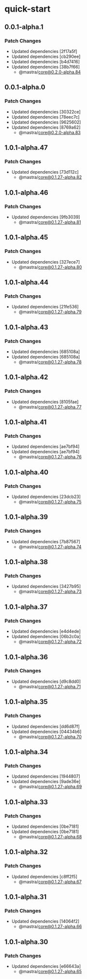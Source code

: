 # quick-start

## 0.0.1-alpha.1

### Patch Changes

- Updated dependencies [2f17a5f]
- Updated dependencies [cb290ee]
- Updated dependencies [b4d7416]
- Updated dependencies [38b7f66]
  - @mastra/core@0.2.0-alpha.84

## 0.0.1-alpha.0

### Patch Changes

- Updated dependencies [30322ce]
- Updated dependencies [78eec7c]
- Updated dependencies [9625602]
- Updated dependencies [8769a62]
  - @mastra/core@0.2.0-alpha.83

## 1.0.1-alpha.47

### Patch Changes

- Updated dependencies [73d112c]
  - @mastra/core@0.1.27-alpha.82

## 1.0.1-alpha.46

### Patch Changes

- Updated dependencies [9fb3039]
  - @mastra/core@0.1.27-alpha.81

## 1.0.1-alpha.45

### Patch Changes

- Updated dependencies [327ece7]
  - @mastra/core@0.1.27-alpha.80

## 1.0.1-alpha.44

### Patch Changes

- Updated dependencies [21fe536]
  - @mastra/core@0.1.27-alpha.79

## 1.0.1-alpha.43

### Patch Changes

- Updated dependencies [685108a]
- Updated dependencies [685108a]
  - @mastra/core@0.1.27-alpha.78

## 1.0.1-alpha.42

### Patch Changes

- Updated dependencies [8105fae]
  - @mastra/core@0.1.27-alpha.77

## 1.0.1-alpha.41

### Patch Changes

- Updated dependencies [ae7bf94]
- Updated dependencies [ae7bf94]
  - @mastra/core@0.1.27-alpha.76

## 1.0.1-alpha.40

### Patch Changes

- Updated dependencies [23dcb23]
  - @mastra/core@0.1.27-alpha.75

## 1.0.1-alpha.39

### Patch Changes

- Updated dependencies [7b87567]
  - @mastra/core@0.1.27-alpha.74

## 1.0.1-alpha.38

### Patch Changes

- Updated dependencies [3427b95]
  - @mastra/core@0.1.27-alpha.73

## 1.0.1-alpha.37

### Patch Changes

- Updated dependencies [e4d4ede]
- Updated dependencies [06b2c0a]
  - @mastra/core@0.1.27-alpha.72

## 1.0.1-alpha.36

### Patch Changes

- Updated dependencies [d9c8dd0]
  - @mastra/core@0.1.27-alpha.71

## 1.0.1-alpha.35

### Patch Changes

- Updated dependencies [dd6d87f]
- Updated dependencies [04434b6]
  - @mastra/core@0.1.27-alpha.70

## 1.0.1-alpha.34

### Patch Changes

- Updated dependencies [1944807]
- Updated dependencies [9ade36e]
  - @mastra/core@0.1.27-alpha.69

## 1.0.1-alpha.33

### Patch Changes

- Updated dependencies [0be7181]
- Updated dependencies [0be7181]
  - @mastra/core@0.1.27-alpha.68

## 1.0.1-alpha.32

### Patch Changes

- Updated dependencies [c8ff2f5]
  - @mastra/core@0.1.27-alpha.67

## 1.0.1-alpha.31

### Patch Changes

- Updated dependencies [14064f2]
  - @mastra/core@0.1.27-alpha.66

## 1.0.1-alpha.30

### Patch Changes

- Updated dependencies [e66643a]
  - @mastra/core@0.1.27-alpha.65

